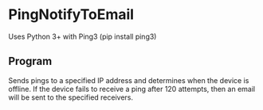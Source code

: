 # PingNotifyToEmail
Uses Python 3+ with Ping3 (pip install ping3) 

## Program
Sends pings to a specified IP address and determines when the device is offline. 
If the device fails to receive a ping after 120 attempts, then an email will be sent to the specified receivers.